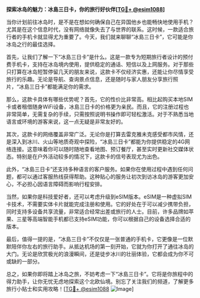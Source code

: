 **探索冰岛的魅力：冰島三日卡，你的旅行好伙伴[[TG💪+ @esim1088](https://t.me/s/esim1088)]**

当你计划前往冰岛时，是不是在想如何确保自己在异国他乡也能畅快地使用手机？尤其是在这个信息时代，没有网络就像失去了与世界的联系。这时候，一款适合旅行者的手机卡就显得尤为重要了。今天，我们就来聊聊“冰島三日卡”，它可能是你冰岛之行的最佳选择。

首先，让我们了解一下“冰島三日卡”是什么。这是一款专为短期旅行者设计的预付费手机卡，支持在冰岛境内使用，提供稳定的通话、短信以及上网服务。对于那些只打算在冰岛短暂停留几天的朋友来说，这款卡不仅经济实惠，还能让你尽情享受旅行的乐趣。无论是导航、查询景点信息，还是随时与家人朋友分享旅行照片，“冰島三日卡”都能满足你的需求。

那么，这款卡具体有哪些优势呢？首先，它的性价比非常高。相比起购买本地SIM卡或者租借随身WiFi设备，冰島三日卡的价格更为亲民。而且，它的注册过程也非常简单，无需复杂的手续，只需按照说明书操作即可轻松激活。对于不熟悉当地语言或环境的游客来说，这一点无疑是非常友好的。

其次，这款卡的网络覆盖非常广泛。无论你是打算去雷克雅未克感受都市风情，还是深入到冰川、火山等地质奇观中探险，“冰島三日卡”都能为你提供稳定的4G网络连接。这意味着你可以随时随地查看地图、预订餐厅，甚至实时更新社交媒体状态。特别是在户外活动较多的情况下，这款卡的信号表现尤为出色。

此外，“冰島三日卡”还支持多种语言的客户服务。如果你在使用过程中遇到任何问题，都可以通过客服热线获得帮助。这种贴心的服务让初次到访冰岛的游客更加安心，不必担心因语言障碍而影响行程安排。

当然，如果你是科技爱好者，还可以考虑升级到eSIM版本。eSIM是一种虚拟SIM卡技术，不需要实体卡片就能完成注册和使用。它的好处在于可以减少携带负担，同时支持多设备共享流量，非常适合经常出差或旅行的人士。目前，许多品牌如苹果、三星等高端智能手机都已支持eSIM功能，你可以根据自己的设备选择合适的版本。

最后，值得一提的是，“冰島三日卡”不仅仅是一张普通的手机卡，它更像是一位默默陪伴你左右的旅行助手。从抵达机场的第一刻开始，它就为你打开了通往冰岛的大门。无论是欣赏极光的浪漫瞬间，还是徒步冰川的壮丽体验，它都会成为你不可或缺的一部分。

总之，如果你即将踏上冰岛之旅，不妨考虑一下“冰島三日卡”。它将是你旅程中的得力助手，让你无忧无虑地探索这个北欧仙境。别忘了关注我们的频道，了解更多旅行小贴士和实用攻略！[[TG💪+ @esim1088](https://t.me/s/esim1088) ![Image](https://i.postimg.cc/4NQfJmqS/Snipaste-2025-05-13-00-14-12.png)]